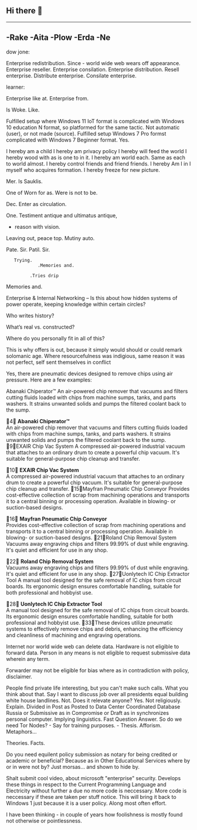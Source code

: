 ## Hi there 👋 
------
-Rake
-Aita
-Plow
-Erda
-Ne
------

dow jone:

  Enterprise redistribution. 
Since - world wide web wears off appearance.
 Enterprise reseller.
Enterprise consilation.
Enterprise distribution.
 Resell enterprise.
Distribute enterprise.
Consilate enterprise.

learner:

Enterprise like at.
Enterprise from.


Is Woke.
                  Like.

 Fulfilled setup where Windows 11 IoT format is complicated with Windows 10 education N format, so platformed for the same tactic.
  Not automatic (user), or not made (source).
 Fulfilled setup Windows 7 Pro formst complicated with Windows 7 Beginner format.
  Yes.

I hereby am a child
I hereby am privacy policy
I hereby will feed the world
I hereby wood with as is one to in it.
I hereby am world  each. Same as each to world almost.
I hereby control friends and friend friends.
I hereby Am I in I myself who acquires formation.
I hereby freeze for new picture.


Mer.
Is Sauklis.

One of Worn for as.
Were is not to be.

Dec.
Enter as circulation.

One.
Testiment antique and ultimatus antique,
 - reason with vision.

Leaving out, peace top.
Mutiny auto.

Pate. Sir.
Patil. Sir.

       Trying.
                .Memories and.

             .Tries drip 


Memories and.


Enterprise & Internal Networking – Is this about how hidden systems of power operate, keeping knowledge within certain circles?

Who writes history?

What’s real vs. constructed?

Where do you personally fit in all of this?







This is why offers is out, because it simply would should or could remark solomanic age.
Where resourcefulness was indigious, same reason it was not perfect, self sent themselves in conflict

Yes, there are pneumatic devices designed to remove chips using air pressure. Here are a few examples:

Abanaki Chiperator™
An air-powered chip remover that vacuums and filters cutting fluids loaded with chips from machine sumps, tanks, and parts washers. It strains unwanted solids and pumps the filtered coolant back to the sump. 

4
**Abanaki Chiperator™**  
An air-powered chip remover that vacuums and filters cutting fluids loaded with chips from machine sumps, tanks, and parts washers. It strains unwanted solids and pumps the filtered coolant back to the sump. 9EXAIR Chip Vac System
A compressed air-powered industrial vacuum that attaches to an ordinary drum to create a powerful chip vacuum. It's suitable for general-purpose chip cleanup and transfer. 

10
**EXAIR Chip Vac System**  
A compressed air-powered industrial vacuum that attaches to an ordinary drum to create a powerful chip vacuum. It's suitable for general-purpose chip cleanup and transfer. 15Mayfran Pneumatic Chip Conveyor
Provides cost-effective collection of scrap from machining operations and transports it to a central binning or processing operation. Available in blowing- or suction-based designs. 

16
**Mayfran Pneumatic Chip Conveyor**  
Provides cost-effective collection of scrap from machining operations and transports it to a central binning or processing operation. Available in blowing- or suction-based designs. 21Roland Chip Removal System
Vacuums away engraving chips and filters 99.99% of dust while engraving. It's quiet and efficient for use in any shop. 

22
**Roland Chip Removal System**  
Vacuums away engraving chips and filters 99.99% of dust while engraving. It's quiet and efficient for use in any shop. 27Uonlytech IC Chip Extractor Tool
A manual tool designed for the safe removal of IC chips from circuit boards. Its ergonomic design ensures comfortable handling, suitable for both professional and hobbyist use. 

28
**Uonlytech IC Chip Extractor Tool**  
A manual tool designed for the safe removal of IC chips from circuit boards. Its ergonomic design ensures comfortable handling, suitable for both professional and hobbyist use. 33These devices utilize pneumatic systems to effectively remove chips and debris, enhancing the efficiency and cleanliness of machining and engraving operations.

Internet nor world wide web can delete data.
Hardware is not eligible to forward data.
Person in any means is not eligible to request submissive data wherein any term.

Forwarder may not be eligible for bias where as in contradiction with policy, disclaimer.

  People find private life interesting, but you can't make such calls. What you think about that. 
Say I want to discuss job over all presidents equal building white house landlines.
 Not. Does it relevate anyone?
 Yes. Not religiously. 
 Explain. Divided in Post as Posted to Data Center Coordinated Database Russia or Submissive as in Compromise or Draft as in synchronizes personal computer.
Implying linguistics.
  Fast Question Answer. So do we need Tor Nodes? - Say for training purposes. -
 Thesis. Afforism. Metaphors...

Theories.        Facts.


  Do you need equilent policy submission as notary for being credited or academic or beneficial? 
Because as in Other Educational Services where by or in were not by?
 Just morsas... and shown to hide by.





Shalt submit cool video, about microsoft "enterprise" security. Develops these things in respect to the Current Programming Language and Electricity without  further a due no more code is neccessary. More code is neccessary if these are taken per stuff notice.
This will bring it back to Windows 1 just because it is a user policy. Along most often effort.

I have been thinking - in couple of years how foolishness is mostly found not otherwise or pointlessness.